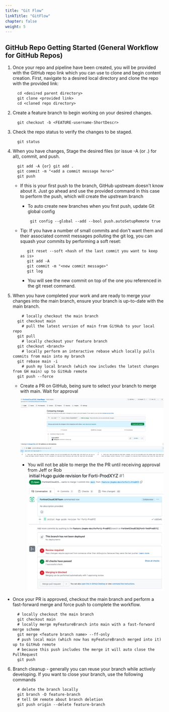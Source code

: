 ```yaml
---
title: "Git Flow"
linkTitle: "GitFlow"
chapter: false
weight: 5
---
```


## GitHub Repo Getting Started (General Workflow for GitHub Repos)

1.  Once your repo and pipeline have been created, you will be provided with the GitHub repo link which you can use to clone and begin content creation. First, navigate to a desired local directory and clone the repo with the provided link:

      ```shell
        cd <desired parent directory>
        git clone <provided link>
        cd <cloned repo directory>
      ```
2. Create a feature branch to begin working on your desired changes.

      ```shell
        git checkout -b <FEATURE-username-ShortDescr>
      ```

3. Check the repo status to verify the changes to be staged.

      ```shell
        git status
      ```

4. When you have changes, Stage the desired files (or issue -A (or .) for all), commit, and push.

      ```shell
        git add -A {or} git add .
        git commit -m "<add a commit message here>"
        git push
      ```
   
   - If this is your first push to the branch, GitHub upstream doesn't know about it.  Just go ahead and use the provided command in this case to perform the push, which will create the upstream branch
       - To auto create new branches when you first push, update Git global config 

         ```shell
          git config --global --add --bool push.autoSetupRemote true
         ```
         
   - Tip: If you have a number of small commits and don't want them and their associated commit messages polluting the git log, you can squash your commits by performing a soft reset:
       
     ```shell
        git reset --soft <hash of the last commit you want to keep as is>
        git add -A
        git commit -m "<new commit message>"
        git log
     ```
       - You will see the new commit on top of the one you referenced in the git reset command.

5. When you have completed your work and are ready to merge your changes into the main branch, ensure your branch is up-to-date with the main branch.

      ```shell 
          # locally checkout the main branch
        git checkout main
          # pull the latest version of main from GitHub to your local repo 
        git pull
          # locally checkout your feature branch
        git checkout <branch>
          # locally perform an interactive rebase which locally pulls commits from main into my branch
        git rebase main -i 
          # push my local branch (which now includes the latest changes from GH main) up to GitHub remote
        git push --force
      ``` 

   - Create a PR on GitHub, being sure to select your branch to merge with main. Wait for approval
   
       ![PRScreenshot](GH-PR.jpg)
     - You will not be able to merge the the PR until receiving approval from Jeff or Rob
       ![PRmergeblock](PR-mergeblocked.jpg)
  - Once your PR is approved, checkout the main branch and perform a fast-forward merge and force push to complete the workflow.
  
      ```shell 
        # locally checkout the main branch
        git checkout main
        # locally merge myFeatureBranch into main with a fast-forward merge scheme
        git merge <feature branch name> --ff-only
        # push local main (which now has myFeatureBranch merged into it) up to GitHub remote  
        # because this push includes the merge it will auto close the PullRequest
        git push
      ```
    
6. Branch cleanup - generally you can reuse your branch while actively developing.  If you want to close your branch, use the following commands
    ```shell
      # delete the branch locally 
      git branch -D feature-branch
      # tell GH remote about branch deletion
      git push origin --delete feature-branch
   ``` 

